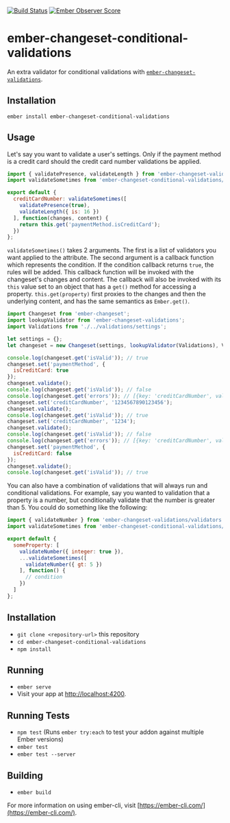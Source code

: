 [![Build Status](https://travis-ci.org/skaterdav85/ember-changeset-conditional-validations.svg?branch=master)](https://travis-ci.org/skaterdav85/ember-changeset-conditional-validations) [![Ember Observer Score](https://emberobserver.com/badges/ember-changeset-conditional-validations.svg)](https://emberobserver.com/addons/ember-changeset-conditional-validations)

# ember-changeset-conditional-validations

An extra validator for conditional validations with [`ember-changeset-validations`](https://github.com/DockYard/ember-changeset-validations).

## Installation

```
ember install ember-changeset-conditional-validations
```

## Usage

Let's say you want to validate a user's settings. Only if the payment method is a credit card should the credit card number validations be applied.

```js
import { validatePresence, validateLength } from 'ember-changeset-validations/validators';
import validateSometimes from 'ember-changeset-conditional-validations/validators/sometimes';

export default {
  creditCardNumber: validateSometimes([
    validatePresence(true),
    validateLength({ is: 16 })
  ], function(changes, content) {
    return this.get('paymentMethod.isCreditCard');
  })
};
```

`validateSometimes()` takes 2 arguments. The first is a list of validators you want applied to the attribute. The second argument is a callback function which represents the condition. If the condition callback returns `true`, the rules will be added. This callback function will be invoked with the changeset's changes and content. The callback will also be invoked with its `this` value set to an object that has a `get()` method for accessing a property. `this.get(property)` first proxies to the changes and then the underlying content, and has the same semantics as `Ember.get()`.

```js
import Changeset from 'ember-changeset';
import lookupValidator from 'ember-changeset-validations';
import Validations from './../validations/settings';

let settings = {};
let changeset = new Changeset(settings, lookupValidator(Validations), Validations);

console.log(changeset.get('isValid')); // true
changeset.set('paymentMethod', {
  isCreditCard: true
});
changeset.validate();
console.log(changeset.get('isValid')); // false
console.log(changeset.get('errors')); // [{key: 'creditCardNumber', validation: ['Credit card number can't be blank', 'Credit card number must be a number']}]
changeset.set('creditCardNumber', '1234567890123456');
changeset.validate();
console.log(changeset.get('isValid')); // true
changeset.set('creditCardNumber', '1234');
changeset.validate();
console.log(changeset.get('isValid')); // false
console.log(changeset.get('errors')); // [{key: 'creditCardNumber', value: '1234', validation: ['Credit card number must be equal to 16']}]
changeset.set('paymentMethod', {
  isCreditCard: false
});
changeset.validate();
console.log(changeset.get('isValid')); // true
```

You can also have a combination of validations that will always run and conditional validations. For example, say you wanted to validation that a property is a number, but conditionally validate that the number is greater than 5. You could do something like the following:

```js
import { validateNumber } from 'ember-changeset-validations/validators';
import validateSometimes from 'ember-changeset-conditional-validations/validators/sometimes';

export default {
  someProperty: [
    validateNumber({ integer: true }),
    ...validateSometimes([
      validateNumber({ gt: 5 })
    ], function() {
      // condition
    })
  ]
};
```

## Installation

* `git clone <repository-url>` this repository
* `cd ember-changeset-conditional-validations`
* `npm install`

## Running

* `ember serve`
* Visit your app at [http://localhost:4200](http://localhost:4200).

## Running Tests

* `npm test` (Runs `ember try:each` to test your addon against multiple Ember versions)
* `ember test`
* `ember test --server`

## Building

* `ember build`

For more information on using ember-cli, visit [https://ember-cli.com/](https://ember-cli.com/).
